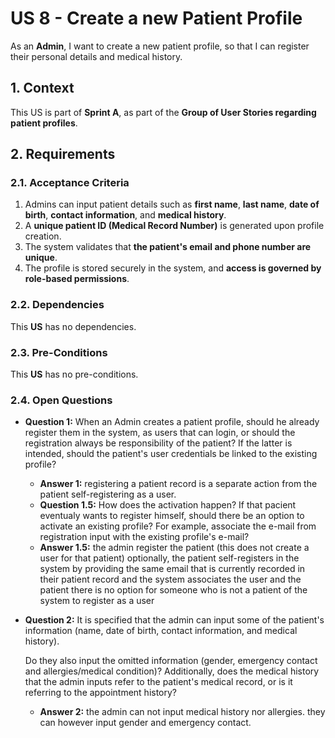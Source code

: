 # US 8 - Create a new Patient Profile

As an **Admin**, I want to create a new patient profile, so that I can register their personal details and medical history.

## 1. Context

This US is part of **Sprint A**, as part of the **Group of User Stories regarding patient profiles**.

## 2. Requirements

### 2.1. Acceptance Criteria

1. Admins can input patient details such as **first name**, **last name**, **date of birth**, **contact information**, and **medical history**.
2. A **unique patient ID (Medical Record Number)** is generated upon profile creation.
3. The system validates that **the patient's email and phone number are unique**.
4. The profile is stored securely in the system, and **access is governed by role-based permissions**.

### 2.2. Dependencies

This **US** has no dependencies.

### 2.3. Pre-Conditions

This **US** has no pre-conditions.

### 2.4. Open Questions

* **Question 1:** When an Admin creates a patient profile, should he already register them in the system, as users that can login, or should the registration always be responsibility of the patient?
If the latter is intended, should the patient's user credentials be linked to the existing profile?
    * **Answer 1:** registering a patient record is a separate action from the patient self-registering as a user.
    * **Question 1.5:** How does the activation happen? If that pacient eventualy wants to register himself, should there be an option to activate an existing profile? For example, associate the e-mail from registration input with the existing profile's e-mail?
    * **Answer 1.5:** the admin register the patient (this does not create a user for that patient)
optionally, the patient self-registers in the system by providing the same email that is currently recorded in their patient record and the system associates the user and the patient
there is no option for someone who is not a patient of the system to register as a user

* **Question 2:** It is specified that the admin can input some of the patient's information (name, date of birth, contact information, and medical history).

    Do they also input the omitted information (gender, emergency contact and allergies/medical condition)?
Additionally, does the medical history that the admin inputs refer to the patient's medical record, or is it referring to the appointment history?
    * **Answer 2:** the admin can not input medical history nor allergies. they can however input gender and emergency contact.